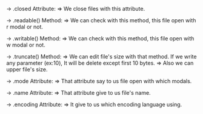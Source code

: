 → .closed Attribute:
   ⇒ We close files with this attribute.

→ .readable() Method:
   ⇒ We can check with this method, this file open with r modal or not.

→ .writable() Method:
   ⇒ We can check with this method, this file open with w modal or not.

→ .truncate() Method:
   ⇒ We can edit file's size with that method. If we write any parameter (ex:10), It will be delete except first 10 bytes. 
   ⇒ Also we can upper file's size.

→ .mode Attribute:
   ⇒ That attribute say to us file open with which modals.

→ .name Attribute:
   ⇒ That attribute give to us file's name.

→ .encoding Attribute:
   ⇒ It give to us which encoding language using.
